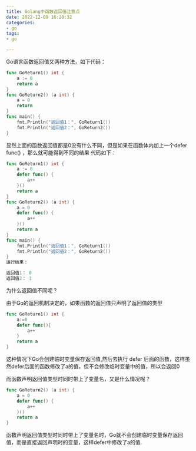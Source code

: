 ```yaml
---
title: Golang中函数返回值注意点
date: 2022-12-09 16:20:32
categories:
- go
tags:
- go

---
```


Go语言函数返回值又两种方法，如下代码：
```go
func GoReturn1() int {
	a := 0
	return a
}
func GoReturn2() (a int) {
	a = 0
	return
}
func main() {
	fmt.Println("返回值1：", GoReturn1())
	fmt.Println("返回值2：", GoReturn2())
}
```
<!--more-->
显然上面的函数返回值都是0没有什么不同，但是如果在函数体内加上一个defer func() ，那么就可能得到不同的结果
代码如下：
```go
func GoReturn1() int {
	a := 0
	defer func() {
		a++
	}()
	return a
}
func GoReturn2() (a int) {
	a = 0
	defer func() {
		a++
	}()
	return a
}
func main() {
	fmt.Println("返回值1：", GoReturn1())
	fmt.Println("返回值2：", GoReturn2())
}
运行结果：

返回值1： 0
返回值2： 1

```
为什么返回值不同呢？

由于Go的返回机制决定的，如果函数的返回值只声明了返回值的类型
```go
func GoReturn1() int {
    a:=0
    defer func(){
        a++
    }
    return a
}
```
这种情况下Go会创建临时变量保存返回值,然后去执行 defer 后面的函数，这样虽然defer后面的函数修改了a的值，但不会修改临时变量中的值，所以会返回0

而函数声明返回值类型时同时带上了变量名，又是什么情况呢？
```go
func GoReturn2() (a int) {
	a = 0
	defer func() {
		a++
	}()
	return a
}
```
函数声明返回值类型时同时带上了变量名时，Go就不会创建临时变量保存返回值，而是直接返回声明时的变量，这样defer中修改了a的值.